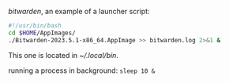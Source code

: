 *bitwarden*, an example of a launcher script:
```sh
#!/usr/bin/bash
cd $HOME/AppImages/
./Bitwarden-2023.5.1-x86_64.AppImage >> bitwarden.log 2>&1 &
```
This one is located in *~/.local/bin*.

running a process in background: `sleep 10 &`
